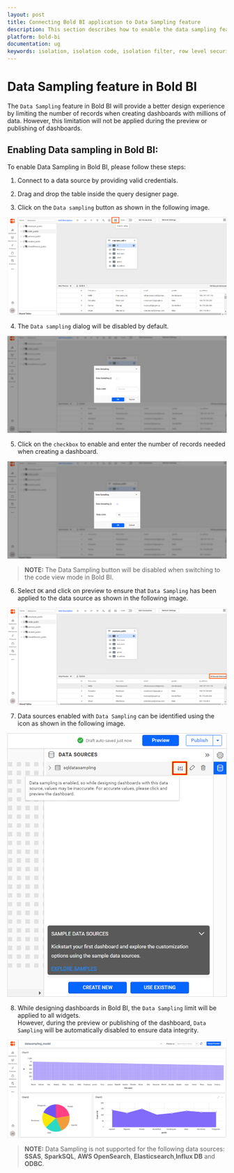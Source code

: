 ```yaml
---
layout: post
title: Connecting Bold BI application to Data Sampling feature
description: This section describes how to enable the data sampling feature for data sources in Bold BI Embedded.
platform: bold-bi
documentation: ug
keywords: isolation, isolation code, isolation filter, row level security, row level
---
```


# Data Sampling feature in Bold BI

The `Data Sampling` feature in Bold BI will provide a better design experience by limiting the number of records when creating dashboards with millions of data. However, this limitation will not be applied during the preview or publishing of dashboards.

## Enabling Data sampling in Bold BI:

To enable Data Sampling in Bold BI, please follow these steps:

1. Connect to a data source by providing valid credentials.

2. Drag and drop the table inside the query designer page.

3. Click on the `Data sampling` button as shown in the following image.

![Data sampling icon](/static/assets/working-with-datasource/data-sampling/datasamplingicon.png)
 
4. The `Data sampling` dialog will be disabled by default.

![Data sampling enable](/static/assets/working-with-datasource/data-sampling/enabledatasampling.png)

5. Click on the `checkbox` to enable and enter the number of records needed when creating a dashboard.

![Data sampling enable](/static/assets/working-with-datasource/data-sampling/enableandapplylimit.png)

> **NOTE:** The Data Sampling button will be disabled when switching to the code view mode in Bold BI.

6. Select `OK` and click on preview to ensure that `Data Sampling` has been applied to the data source as shown in the following image.

![Data sampling table preview](/static/assets/working-with-datasource/data-sampling/datasampledtablepreview.png)

7. Data sources enabled with `Data Sampling` can be identified using the icon as shown in the following image.

![Data sampling enabled](/static/assets/working-with-datasource/data-sampling/datasampleenabledicon.png#width=453px;height=544.9px)

8. While designing dashboards in Bold BI, the `Data Sampling` limit will be applied to all widgets.<br/> However, during the preview or publishing of the dashboard, `Data Sampling` will be automatically disabled to ensure data integrity.

![Data sample dashboard](/static/assets/working-with-datasource/data-sampling/datasampledashboard.png)

> **NOTE:** Data Sampling is not supported for the following data sources: **SSAS**, **SparkSQL**, **AWS OpenSearch**, **Elasticsearch**,**Influx DB** and **ODBC**.
